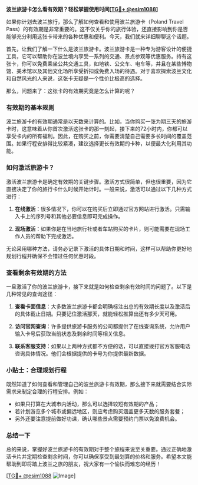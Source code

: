 **波兰旅游卡怎么看有效期？轻松掌握使用时间[[TG💪+ @esim1088](https://t.me/s/esim1088)]**

如果你计划去波兰旅行，那么了解如何查看和使用波兰旅游卡（Poland Travel Pass）的有效期是非常重要的。这不仅关乎你的旅行体验，还直接影响到你是否能够充分利用这张卡带来的各种优惠和便利。今天，我们就来详细聊聊这个话题。

首先，让我们了解一下什么是波兰旅游卡。波兰旅游卡是一种专为游客设计的便捷工具，它可以帮助你在波兰境内享受一系列的交通、景点参观等优惠服务。持有这张卡，你可以免费乘坐公共交通工具，如地铁、公交车、电车等，并且在某些博物馆、美术馆以及其他文化场所享受折扣或免费入场的待遇。对于喜欢探索波兰文化和自然风光的人来说，这张卡无疑是一个性价比极高的选择。

那么，问题来了：这张卡的有效期究竟是怎么计算的呢？

### **有效期的基本规则**

波兰旅游卡的有效期通常是以天数来计算的。比如，当你购买一张为期三天的旅游卡时，这意味着从你首次激活这张卡的那一刻起，接下来的72小时内，你都可以享受卡内的所有福利。因此，在购买之前，你需要清楚自己需要多长时间的覆盖范围。如果行程安排得比较紧凑，建议选择更长有效期的卡种，以便最大化利用其功能。

### **如何激活旅游卡？**

激活波兰旅游卡是确定有效期的关键步骤。激活方式很简单，但也很重要，因为它直接决定了你的旅行卡什么时候开始计时。一般来说，激活可以通过以下几种方式进行：

1. **在线激活**：很多情况下，你可以在购买后立即通过官方网站进行激活。只需输入卡上的序列号和其他必要信息即可完成操作。
   
2. **现场激活**：如果你是在当地旅行社或者车站购买的卡片，则可能需要在现场工作人员的帮助下完成激活。

无论采用哪种方法，请务必记录下激活的具体日期和时间，这样可以帮助你更好地规划行程并确保不会错过任何优惠时段。

### **查看剩余有效期的方法**

一旦激活了你的波兰旅游卡，接下来就是如何检查剩余有效时间的问题了。以下是几种常见的查询途径：

1. **查看卡面信息**：大多数波兰旅游卡都会明确标注出总的有效期长度以及激活后的具体截止日期。只要记住激活那天，就能轻松推算出还有多少天可用。

2. **访问官网查询**：许多提供旅游卡服务的公司都提供了在线查询系统，允许用户输入卡号后获取当前状态及剩余时间等相关信息。

3. **联系客服支持**：如果以上两种方式都不方便的话，可以直接拨打官方客服电话咨询具体情况。他们会根据提供的卡号为你提供最新数据。

### **小贴士：合理规划行程**

既然知道了如何查看和管理自己的波兰旅游卡有效期，那么接下来就需要结合实际需求来制定合理的行程安排。例如：

- 如果只打算在大城市内活动，那么可以选择较短有效期的产品；
- 若计划游览多个城市或偏远地区，则应考虑购买涵盖更多天数的服务套餐；
- 另外还要注意提前做好功课，确认哪些景点需要预约门票以免浪费机会。

### **总结一下**

总的来说，掌握好波兰旅游卡的有效期对于整个旅程来说至关重要。通过正确地激活卡片并定期检查剩余时间，你可以确保享受到最划算的价格和服务。希望本文能帮助到即将踏上波兰之旅的朋友，祝大家有一个愉快而难忘的经历！

[[TG💪+ @esim1088](https://t.me/s/esim1088) ![Image](https://i.postimg.cc/4NQfJmqS/Snipaste-2025-05-13-00-14-12.png)]
